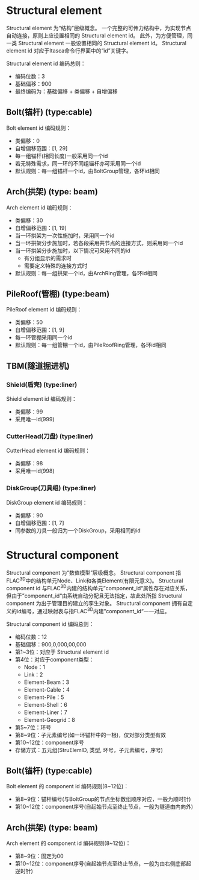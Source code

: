 # Structural element

Structural element 为“结构”层级概念。
一个完整的可传力结构中，为实现节点自动连接，原则上应设置相同的 Structural element id。
此外，为方便管理，同一类 Structural element 一般设置相同的 Structural element id。
Structural element id 对应于Itasca命令行界面中的“id”关键字。

Structural element id 编码总则：

- 编码位数：3
- 基础偏移：900
- 最终编码为：基础偏移 + 类偏移 + 自增偏移

## Bolt(锚杆) (type:cable)

Bolt element id 编码规则：

- 类偏移：0
- 自增偏移范围：[1, 29]
- 每一组锚杆(相同长度)一般采用同一个id
- 若无特殊需求，同一环的不同组锚杆亦可采用同一个id
- 默认规则：每一组锚杆一个id，由BoltGroup管理，各环id相同

## Arch(拱架) (type: beam)

Arch element id 编码规则：

- 类偏移：30
- 自增偏移范围：[1, 19]
- 当一环拱架为一次性施加时，采用同一个id
- 当一环拱架分步施加时，若各段采用共节点的连接方式，则采用同一个id
- 当一环拱架分步施加时，以下情况可采用不同的id
    + 有分组显示的需求时
    + 需要定义特殊的连接方式时
- 默认规则：每一组拱架一个id，由ArchRing管理，各环id相同

## PileRoof(管棚) (type:beam)

PileRoof element id 编码规则：

- 类偏移：50
- 自增偏移范围：[1, 9]
- 每一环管棚采用同一个id
- 默认规则：每一组管棚一个id，由PileRoofRing管理，各环id相同

## TBM(隧道掘进机)
### Shield(盾壳) (type:liner)

Shield element id 编码规则：

- 类偏移：99
- 采用唯一id(999)

### CutterHead(刀盘) (type:liner)

CutterHead element id 编码规则：

- 类偏移：98
- 采用唯一id(998)

### DiskGroup(刀具组) (type:liner)

DiskGroup element id 编码规则：

- 类偏移：90
- 自增偏移范围：[1, 7]
- 同参数的刀具一般归为一个DiskGroup，采用相同的id

# Structural component

Structural component 为“数值模型”层级概念。
Structural component 指FLAC<sup>3D</sup>中的结构单元Node、Link和各类Element(有限元意义)。
Structural component id 与FLAC<sup>3D</sup>内建的结构单元”component_id“属性存在对应关系，
但由于”component_id“由系统自动分配且无法指定，故此处所指 Structural component 为出于管理目的建立的孪生对象。
Structural component 拥有自定义的id编号，通过映射表与指FLAC<sup>3D</sup>内建”component_id“一一对应。

Structural component id 编码总则：

- 编码位数：12
- 基础偏移：900,0,000,00,000
- 第1~3位：对应于 Structural element id
- 第4位：对应于component类型：
    + Node：1
    + Link：2
    + Element-Beam：3
    + Element-Cable：4
    + Element-Pile：5
    + Element-Shell：6
    + Element-Liner：7
    + Element-Geogrid：8
- 第5~7位：环号
- 第8~9位：子元素编号(如一环锚杆中的一根)，仅对部分类型有效
- 第10~12位：component序号
- 存储方式：五元组(StruElemID, 类型, 环号，子元素编号，序号)

## Bolt(锚杆) (type:cable)

Bolt element 的 component id 编码规则(8~12位)：

- 第8~9位：锚杆编号(与BoltGroup的节点坐标数组顺序对应，一般为顺时针)
- 第10~12位：component序号(自起始节点至终止节点，一般为隧道由内向外)

## Arch(拱架) (type: beam)

Arch element 的 component id 编码规则(8~12位)：

- 第8~9位：固定为00
- 第10~12位：component序号(自起始节点至终止节点，一般为由右侧底部起逆时针)